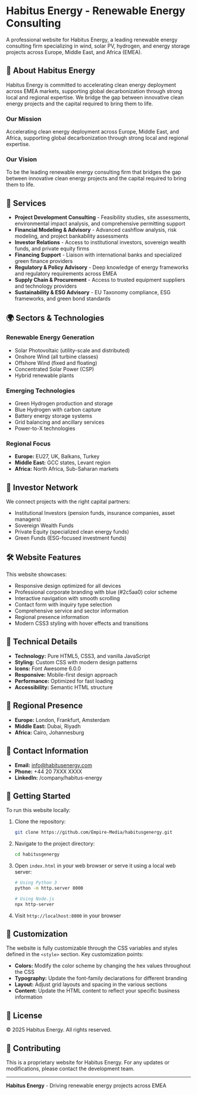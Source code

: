 # Habitus Energy - Renewable Energy Consulting

A professional website for Habitus Energy, a leading renewable energy consulting firm specializing in wind, solar PV, hydrogen, and energy storage projects across Europe, Middle East, and Africa (EMEA).

## 🌟 About Habitus Energy

Habitus Energy is committed to accelerating clean energy deployment across EMEA markets, supporting global decarbonization through strong local and regional expertise. We bridge the gap between innovative clean energy projects and the capital required to bring them to life.

### Our Mission
Accelerating clean energy deployment across Europe, Middle East, and Africa, supporting global decarbonization through strong local and regional expertise.

### Our Vision
To be the leading renewable energy consulting firm that bridges the gap between innovative clean energy projects and the capital required to bring them to life.

## 🚀 Services

- **Project Development Consulting** - Feasibility studies, site assessments, environmental impact analysis, and comprehensive permitting support
- **Financial Modeling & Advisory** - Advanced cashflow analysis, risk modeling, and project bankability assessments
- **Investor Relations** - Access to institutional investors, sovereign wealth funds, and private equity firms
- **Financing Support** - Liaison with international banks and specialized green finance providers
- **Regulatory & Policy Advisory** - Deep knowledge of energy frameworks and regulatory requirements across EMEA
- **Supply Chain & Procurement** - Access to trusted equipment suppliers and technology providers
- **Sustainability & ESG Advisory** - EU Taxonomy compliance, ESG frameworks, and green bond standards

## 🌍 Sectors & Technologies

### Renewable Energy Generation
- Solar Photovoltaic (utility-scale and distributed)
- Onshore Wind (all turbine classes)
- Offshore Wind (fixed and floating)
- Concentrated Solar Power (CSP)
- Hybrid renewable plants

### Emerging Technologies
- Green Hydrogen production and storage
- Blue Hydrogen with carbon capture
- Battery energy storage systems
- Grid balancing and ancillary services
- Power-to-X technologies

### Regional Focus
- **Europe:** EU27, UK, Balkans, Turkey
- **Middle East:** GCC states, Levant region
- **Africa:** North Africa, Sub-Saharan markets

## 💼 Investor Network

We connect projects with the right capital partners:
- Institutional Investors (pension funds, insurance companies, asset managers)
- Sovereign Wealth Funds
- Private Equity (specialized clean energy funds)
- Green Funds (ESG-focused investment funds)

## 🛠️ Website Features

This website showcases:
- Responsive design optimized for all devices
- Professional corporate branding with blue (#2c5aa0) color scheme
- Interactive navigation with smooth scrolling
- Contact form with inquiry type selection
- Comprehensive service and sector information
- Regional presence information
- Modern CSS3 styling with hover effects and transitions

## 📱 Technical Details

- **Technology:** Pure HTML5, CSS3, and vanilla JavaScript
- **Styling:** Custom CSS with modern design patterns
- **Icons:** Font Awesome 6.0.0
- **Responsive:** Mobile-first design approach
- **Performance:** Optimized for fast loading
- **Accessibility:** Semantic HTML structure

## 🏢 Regional Presence

- **Europe:** London, Frankfurt, Amsterdam
- **Middle East:** Dubai, Riyadh
- **Africa:** Cairo, Johannesburg

## 📧 Contact Information

- **Email:** info@habitusenergy.com
- **Phone:** +44 20 7XXX XXXX
- **LinkedIn:** /company/habitus-energy

## 🚀 Getting Started

To run this website locally:

1. Clone the repository:
   ```bash
   git clone https://github.com/Empire-Media/habitusgenergy.git
   ```

2. Navigate to the project directory:
   ```bash
   cd habitusgenergy
   ```

3. Open `index.html` in your web browser or serve it using a local web server:
   ```bash
   # Using Python 3
   python -m http.server 8000
   
   # Using Node.js
   npx http-server
   ```

4. Visit `http://localhost:8000` in your browser

## 🔧 Customization

The website is fully customizable through the CSS variables and styles defined in the `<style>` section. Key customization points:

- **Colors:** Modify the color scheme by changing the hex values throughout the CSS
- **Typography:** Update the font-family declarations for different branding
- **Layout:** Adjust grid layouts and spacing in the various sections
- **Content:** Update the HTML content to reflect your specific business information

## 📄 License

© 2025 Habitus Energy. All rights reserved.

## 🤝 Contributing

This is a proprietary website for Habitus Energy. For any updates or modifications, please contact the development team.

---

**Habitus Energy** - Driving renewable energy projects across EMEA
